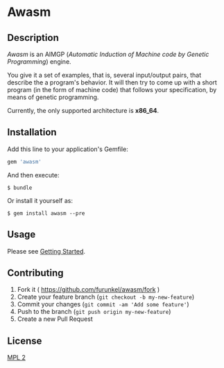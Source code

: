 # Awasm

## Description

*Awasm* is an AIMGP (*Automatic Induction of Machine code by Genetic Programming*) engine.

You give it a set of examples, that is, several input/output pairs, that describe the a program's behavior.
It will then try to come up with a short program (in the form of machine code) that follows your specification,
by means of genetic programming.

Currently, the only supported architecture is **x86_64**.

## Installation

Add this line to your application's Gemfile:

```ruby
gem 'awasm'
```

And then execute:

    $ bundle

Or install it yourself as:

    $ gem install awasm --pre

## Usage

Please see [Getting Started](https://github.com/furunkel/awasm/wiki/Getting-Started).


## Contributing

1. Fork it ( https://github.com/furunkel/awasm/fork )
2. Create your feature branch (`git checkout -b my-new-feature`)
3. Commit your changes (`git commit -am 'Add some feature'`)
4. Push to the branch (`git push origin my-new-feature`)
5. Create a new Pull Request

## License

[MPL 2][license]

[license]: https://github.com/furunkel/awasm/blob/master/LICENSE.txt
